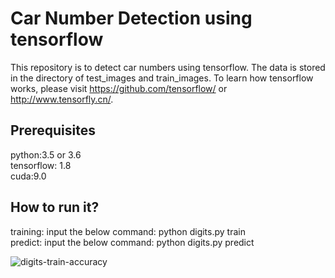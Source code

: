 # Car Number Detection using tensorflow 
This repository is to detect car numbers using tensorflow.
The data is stored in the directory of test_images and train_images.
To learn how tensorflow works, please visit  https://github.com/tensorflow/ 
or http://www.tensorfly.cn/.

## Prerequisites
python:3.5 or 3.6  
tensorflow: 1.8  
cuda:9.0  

## How to run it?
training: input the below command: python digits.py train  
predict: input the below command: python digits.py predict  

![digits-train-accuracy](https://github.com/cunyizju/CarNumber-Detection-TensorFlow/blob/master/digits-train-accuracy.png)

